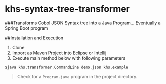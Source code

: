 # khs-syntax-tree-transformer

###Transforms Cobol JSON Syntax tree into a Java Program... Eventually a Spring Boot program 

##Installation and Execution

1. Clone 
2. Import as Maven Project into Eclipse or Intellij 
3. Execute main method below with following parameters 

```$java khs.transformer.CommandLine demo.json khs.example ```
  
> Check for a `Program.java` program in the project directory. 
